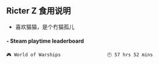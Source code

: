 ## Ricter Z 食用说明
- 喜欢猫猫，是个冇猫孤儿

<!-- steam-box start -->
#### - Steam playtime leaderboard
```text
🎮 World of Warships                 🕘 57 hrs 52 mins
```
<!-- Powered by https://github.com/YouEclipse/steam-box . -->
<!-- steam-box end -->
